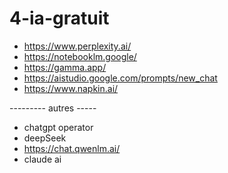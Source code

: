 # 4-ia-gratuit

- https://www.perplexity.ai/
- https://notebooklm.google/
- https://gamma.app/
- https://aistudio.google.com/prompts/new_chat
- https://www.napkin.ai/


--------- autres -----

- chatgpt operator
- deepSeek
- https://chat.qwenlm.ai/
- claude ai

